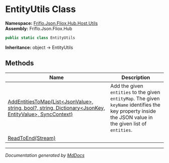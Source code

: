 ﻿<!--  
  <auto-generated>   
    The contents of this file were generated by a tool.  
    Changes to this file may be list if the file is regenerated  
  </auto-generated>   
-->

# EntityUtils Class

**Namespace:** [Friflo.Json.Fliox.Hub.Host.Utils](../index.md)  
**Assembly:** Friflo.Json.Fliox.Hub

```csharp
public static class EntityUtils
```

**Inheritance:** object → EntityUtils

## Methods

| Name                                                                                                                                       | Description                                                                                                                                               |
| ------------------------------------------------------------------------------------------------------------------------------------------ | --------------------------------------------------------------------------------------------------------------------------------------------------------- |
| [AddEntitiesToMap(List\<JsonValue\>, string, bool?, string, Dictionary\<JsonKey, EntityValue\>, SyncContext)](methods/AddEntitiesToMap.md) | Add the given `entities` to the given `entityMap`. The given `keyName` identifies the key property inside the JSON value in the given list of `entities`. |
| [ReadToEnd(Stream)](methods/ReadToEnd.md)                                                                                                  |                                                                                                                                                           |

___

*Documentation generated by [MdDocs](https://github.com/ap0llo/mddocs)*

